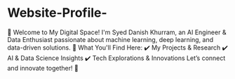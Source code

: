 # Website-Profile-
👋 Welcome to My Digital Space! I'm Syed Danish Khurram, an AI Engineer &amp; Data Enthusiast passionate about machine learning, deep learning, and data-driven solutions.  🚀 What You'll Find Here: ✔️ My Projects &amp; Research ✔️ AI &amp; Data Science Insights ✔️ Tech Explorations &amp; Innovations  Let’s connect and innovate together! 🚀
